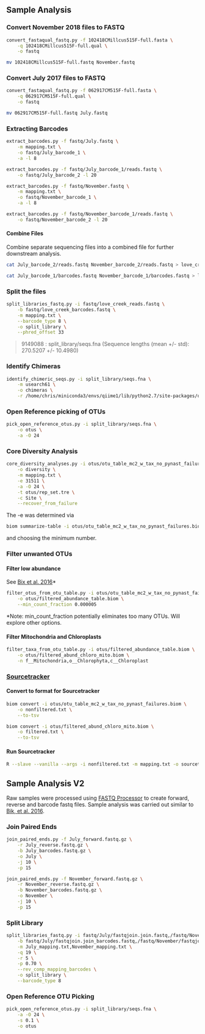 ## Sample Analysis

### Convert November 2018 files to FASTQ

```bash
convert_fastaqual_fastq.py -f 102418CMillcus515F-full.fasta \
    -q 102418CMillcus515F-full.qual \
    -o fastq

mv 102418CMillcus515F-full.fastq November.fastq
```

### Convert July 2017 files to FASTQ

```bash
convert_fastaqual_fastq.py -f 062917CM515F-full.fasta \
    -q 062917CM515F-full.qual \
    -o fastq

mv 062917CM515F-full.fastq July.fastq
```

### Extracting Barcodes

```bash
extract_barcodes.py -f fastq/July.fastq \
    -m mapping.txt \
    -o fastq/July_barcode_1 \
    -a -l 8
```

```bash
extract_barcodes.py -f fastq/July_barcode_1/reads.fastq \
    -o fastq/July_barcode_2 -l 20
```

```bash
extract_barcodes.py -f fastq/November.fastq \
    -m mapping.txt \
    -o fastq/November_barcode_1 \
    -a -l 8
```

```bash
extract_barcodes.py -f fastq/November_barcode_1/reads.fastq \
    -o fastq/November_barcode_2 -l 20
```

#### Combine Files
Combine separate sequencing files into a combined file for further downstream analysis.

```bash
cat July_barcode_2/reads.fastq November_barcode_2/reads.fastq > love_creek_reads.fastq
```

```bash
cat July_barcode_1/barcodes.fastq November_barcode_1/barcodes.fastq > love_creek_barcodes.fastq
```

### Split the files

```bash
split_libraries_fastq.py -i fastq/love_creek_reads.fastq \
    -b fastq/love_creek_barcodes.fastq \
    -m mapping.txt \
    --barcode_type 8 \
    -o split_library \
    --phred_offset 33
```
> 9149088  : split_library/seqs.fna (Sequence lengths (mean +/- std): 270.5207 +/- 10.4980)

### Identify Chimeras

```bash
identify_chimeric_seqs.py -i split_library/seqs.fna \
    -m usearch61 \
    -o chimeras \
    -r /home/chris/miniconda3/envs/qiime1/lib/python2.7/site-packages/qiime_default_reference/gg_13_8_otus/rep_set/97_otus.fasta
```

### Open Reference picking of OTUs

```bash
pick_open_reference_otus.py -i split_library/seqs.fna \
    -o otus \
    -a -O 24
```

### Core Diversity Analysis

```bash
core_diversity_analyses.py -i otus/otu_table_mc2_w_tax_no_pynast_failures.biom \
    -o diversity \
    -m mapping.txt \
    -e 31511 \
    -a -O 24 \
    -t otus/rep_set.tre \
    -c Site \
    --recover_from_failure
```

The -e was determined via
```bash
biom summarize-table -i otus/otu_table_mc2_w_tax_no_pynast_failures.biom > otu_summary.txt
```
and choosing the minimum number.

### Filter unwanted OTUs

#### Filter low abundance

See [Bix et al. 2016](https://msphere.asm.org/content/1/6/e00226-16)*
```bash
filter_otus_from_otu_table.py -i otus/otu_table_mc2_w_tax_no_pynast_failures.biom \
    -o otus/filtered_abundance_table.biom \
    --min_count_fraction 0.000005
```
*Note: min_count_fraction potentially eliminates too many OTUs.  Will explore other options.

#### Filter Mitochondria and Chloroplasts

```bash
filter_taxa_from_otu_table.py -i otus/filtered_abundance_table.biom \
    -o otus/filtered_abund_chloro_mito.biom \
    -n f__Mitochondria,o__Chlorophyta,c__Chloroplast
```

### [Sourcetracker](https://github.com/danknights/sourcetracker)

#### Convert to format for Sourcetracker

```bash
biom convert -i otus/otu_table_mc2_w_tax_no_pynast_failures.biom \
    -o nonfiltered.txt \
    --to-tsv
```

```bash
biom convert -i otus/filtered_abund_chloro_mito.biom \
    -o filtered.txt \
    --to-tsv
```

#### Run Sourcetracker

```bash
R --slave --vanilla --args -i nonfiltered.txt -m mapping.txt -o sourcetracker_1 -r 30000 --train_rarefaction 30000 < $SOURCETRACKER_PATH/sourcetracker_for_qiime.r
```

## Sample Analysis V2

Raw samples were processed using [FASTQ Processor](http://www.mrdnalab.com/16freesoftware/fastq-processor.html) to create forward, reverse and barcode fastq files.  Sample analysis was carried out similar to [Bik, et al. 2016](https://msphere.asm.org/content/1/6/e00226-16).

### Join Paired Ends

```bash
join_paired_ends.py -f July_forward.fastq.gz \
    -r July_reverse.fastq.gz \
    -b July_barcodes.fastq.gz \
    -o July \
    -j 10 \
    -p 15
```

```bash
join_paired_ends.py -f November_forward.fastq.gz \
    -r November_reverse.fastq.gz \
    -b November_barcodes.fastq.gz \
    -o November \
    -j 10 \
    -p 15
```

### Split Library

```bash
split_libraries_fastq.py -i fastq/July/fastqjoin.join.fastq,/fastq/November/fastqjoin.join.fastq \
    -b fastq/July/fastqjoin.join_barcodes.fastq,/fastq/November/fastqjoin.join_barcodes.fastq \
    -m July_mapping.txt,November_mapping.txt \
    -q 19 \
    -r 5 \
    -p 0.70 \
    --rev_comp_mapping_barcodes \
    -o split_library \
    --barcode_type 8
```

### Open Reference OTU Picking

```bash
pick_open_reference_otus.py -i split_library/seqs.fna \
    -a -O 24 \
    -s 0.1 \
    -o otus
```